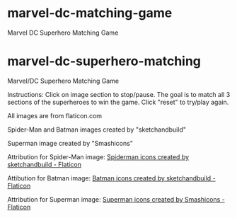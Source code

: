 # marvel-dc-matching-game
Marvel DC Superhero Matching Game
# marvel-dc-superhero-matching
Marvel/DC Superhero Matching Game

Instructions: Click on image section to stop/pause. The goal is to match all 3 sections of the superheroes to win the game. Click "reset" to try/play again.


All images are from flaticon.com

Spider-Man and Batman images created by "sketchandbuild"

Superman image created by "Smashicons"

Attribution for Spider-Man image:
<a href="https://www.flaticon.com/free-icons/spiderman" title="Spiderman icons">Spiderman icons created by sketchandbuild - Flaticon</a>

Attibution for Batman image:
<a href="https://www.flaticon.com/free-icons/batman" title="batman icons">Batman icons created by sketchandbuild - Flaticon</a>

Attribution for Superman image:
<a href="https://www.flaticon.com/free-icons/superman" title="superman icons">Superman icons created by Smashicons - Flaticon</a>




